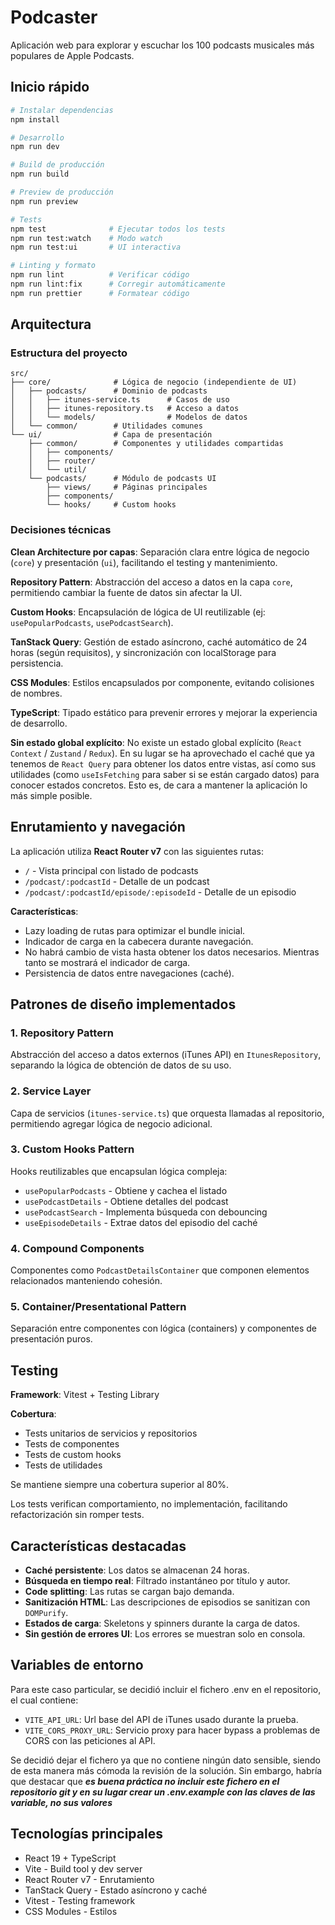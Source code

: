 # Podcaster

Aplicación web para explorar y escuchar los 100 podcasts musicales más populares de Apple Podcasts.

## Inicio rápido

```bash
# Instalar dependencias
npm install

# Desarrollo
npm run dev

# Build de producción
npm run build

# Preview de producción
npm run preview

# Tests
npm test              # Ejecutar todos los tests
npm run test:watch    # Modo watch
npm run test:ui       # UI interactiva

# Linting y formato
npm run lint          # Verificar código
npm run lint:fix      # Corregir automáticamente
npm run prettier      # Formatear código
```

## Arquitectura

### Estructura del proyecto

```
src/
├── core/              # Lógica de negocio (independiente de UI)
│   ├── podcasts/      # Dominio de podcasts
│   │   ├── itunes-service.ts      # Casos de uso
│   │   ├── itunes-repository.ts   # Acceso a datos
│   │   └── models/                # Modelos de datos
│   └── common/        # Utilidades comunes
└── ui/                # Capa de presentación
    ├── common/        # Componentes y utilidades compartidas
    │   ├── components/
    │   ├── router/
    │   └── util/
    └── podcasts/      # Módulo de podcasts UI
        ├── views/     # Páginas principales
        ├── components/
        └── hooks/     # Custom hooks
```

### Decisiones técnicas

**Clean Architecture por capas**: Separación clara entre lógica de negocio (`core`) y presentación (`ui`), facilitando el testing y mantenimiento.

**Repository Pattern**: Abstracción del acceso a datos en la capa `core`, permitiendo cambiar la fuente de datos sin afectar la UI.

**Custom Hooks**: Encapsulación de lógica de UI reutilizable (ej: `usePopularPodcasts`, `usePodcastSearch`).

**TanStack Query**: Gestión de estado asíncrono, caché automático de 24 horas (según requisitos), y sincronización con localStorage para persistencia.

**CSS Modules**: Estilos encapsulados por componente, evitando colisiones de nombres.

**TypeScript**: Tipado estático para prevenir errores y mejorar la experiencia de desarrollo.

**Sin estado global explícito**: No existe un estado global explícito (`React Context` / `Zustand` / `Redux`). En su lugar se ha aprovechado el caché que ya tenemos de `React Query` para obtener los datos entre vistas, así como sus utilidades (como `useIsFetching` para saber si se están cargado datos) para conocer estados concretos. Esto es, de cara a mantener la aplicación lo más simple posible.

## Enrutamiento y navegación

La aplicación utiliza **React Router v7** con las siguientes rutas:

- `/` - Vista principal con listado de podcasts
- `/podcast/:podcastId` - Detalle de un podcast
- `/podcast/:podcastId/episode/:episodeId` - Detalle de un episodio

**Características**:

- Lazy loading de rutas para optimizar el bundle inicial.
- Indicador de carga en la cabecera durante navegación.
- No habrá cambio de vista hasta obtener los datos necesarios. Mientras tanto se mostrará el indicador de carga.
- Persistencia de datos entre navegaciones (caché).

## Patrones de diseño implementados

### 1. Repository Pattern

Abstracción del acceso a datos externos (iTunes API) en `ItunesRepository`, separando la lógica de obtención de datos de su uso.

### 2. Service Layer

Capa de servicios (`itunes-service.ts`) que orquesta llamadas al repositorio, permitiendo agregar lógica de negocio adicional.

### 3. Custom Hooks Pattern

Hooks reutilizables que encapsulan lógica compleja:

- `usePopularPodcasts` - Obtiene y cachea el listado
- `usePodcastDetails` - Obtiene detalles del podcast
- `usePodcastSearch` - Implementa búsqueda con debouncing
- `useEpisodeDetails` - Extrae datos del episodio del caché

### 4. Compound Components

Componentes como `PodcastDetailsContainer` que componen elementos relacionados manteniendo cohesión.

### 5. Container/Presentational Pattern

Separación entre componentes con lógica (containers) y componentes de presentación puros.

## Testing

**Framework**: Vitest + Testing Library

**Cobertura**:

- Tests unitarios de servicios y repositorios
- Tests de componentes
- Tests de custom hooks
- Tests de utilidades

Se mantiene siempre una cobertura superior al 80%.

Los tests verifican comportamiento, no implementación, facilitando refactorización sin romper tests.

## Características destacadas

- **Caché persistente**: Los datos se almacenan 24 horas.
- **Búsqueda en tiempo real**: Filtrado instantáneo por título y autor.
- **Code splitting**: Las rutas se cargan bajo demanda.
- **Sanitización HTML**: Las descripciones de episodios se sanitizan con `DOMPurify`.
- **Estados de carga**: Skeletons y spinners durante la carga de datos.
- **Sin gestión de errores UI**: Los errores se muestran solo en consola.

## Variables de entorno

Para este caso particular, se decidió incluir el fichero .env en el repositorio, el cual contiene:

- `VITE_API_URL`: Url base del API de iTunes usado durante la prueba.
- `VITE_CORS_PROXY_URL`: Servicio proxy para hacer bypass a problemas de CORS con las peticiones al API.

Se decidió dejar el fichero ya que no contiene ningún dato sensible, siendo de esta manera más cómoda la revisión de la solución. Sin embargo, habría que destacar que **_es buena práctica no incluir este fichero en el repositorio git y en su lugar crear un .env.example con las claves de las variable, no sus valores_**

## Tecnologías principales

- React 19 + TypeScript
- Vite - Build tool y dev server
- React Router v7 - Enrutamiento
- TanStack Query - Estado asíncrono y caché
- Vitest - Testing framework
- CSS Modules - Estilos
